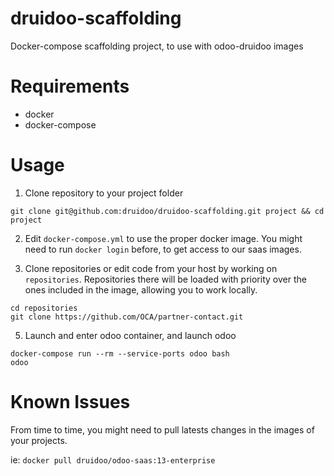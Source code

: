# druidoo-scaffolding
Docker-compose scaffolding project, to use with odoo-druidoo images

# Requirements

- docker
- docker-compose

# Usage


1. Clone repository to your project folder
```
git clone git@github.com:druidoo/druidoo-scaffolding.git project && cd project
```

2. Edit `docker-compose.yml` to use the proper docker image. You might need to run `docker login` before, to get access to our saas images.

3. Clone repositories or edit code from your host by working on `repositories`. Repositories there will be loaded with priority over the ones included in the image, allowing you to work locally.
```
cd repositories
git clone https://github.com/OCA/partner-contact.git
```

5. Launch and enter odoo container, and launch odoo
```
docker-compose run --rm --service-ports odoo bash
odoo
```

# Known Issues

From time to time, you might need to pull latests changes in the images of your projects.

ie: `docker pull druidoo/odoo-saas:13-enterprise`
